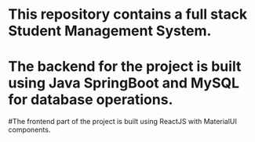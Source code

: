 
# This repository contains a full stack Student Management System.

# The backend for the project is built using Java SpringBoot and MySQL for database operations.

#The frontend part of the project is built using ReactJS with MaterialUI components. 

